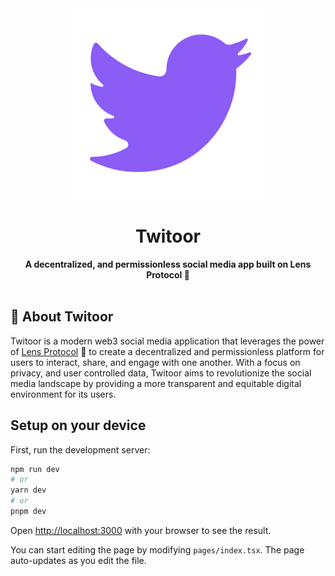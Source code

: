 <div align="center">
    <img src="public/favicon.svg" alt="Twitoor Logo">
    <h1>Twitoor</h1>
    <strong>A decentralized, and permissionless social media app built on Lens Protocol 🌿</strong>
</div>
<br>

## 🌿 About Twitoor

Twitoor is a modern web3 social media application that leverages the power of [Lens Protocol](http://lens.xyz) 🌿 to create a decentralized and permissionless platform for users to interact, share, and engage with one another. With a focus on privacy, and user controlled data, Twitoor aims to revolutionize the social media landscape by providing a more transparent and equitable digital environment for its users.

## Setup on your device

First, run the development server:

```bash
npm run dev
# or
yarn dev
# or
pnpm dev
```

Open [http://localhost:3000](http://localhost:3000) with your browser to see the result.

You can start editing the page by modifying `pages/index.tsx`. The page auto-updates as you edit the file.
